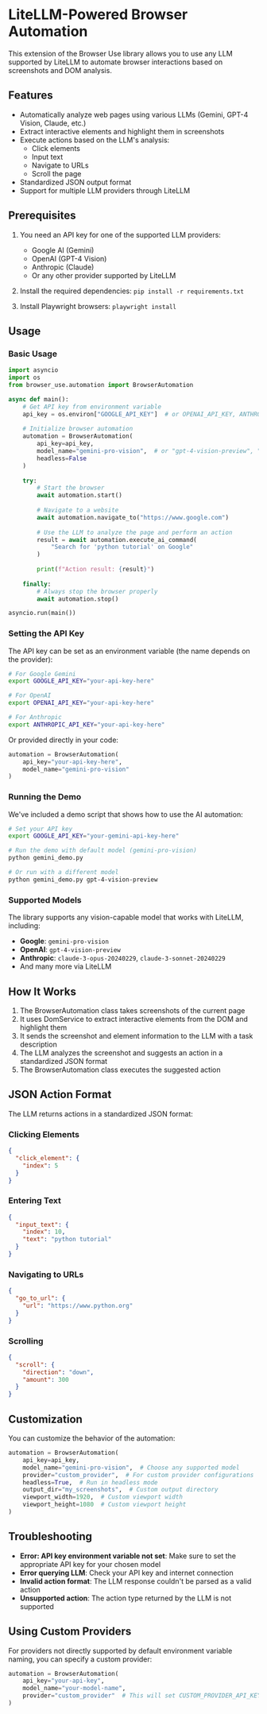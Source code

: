 # LiteLLM-Powered Browser Automation

This extension of the Browser Use library allows you to use any LLM supported by LiteLLM to automate browser interactions based on screenshots and DOM analysis.

## Features

- Automatically analyze web pages using various LLMs (Gemini, GPT-4 Vision, Claude, etc.)
- Extract interactive elements and highlight them in screenshots
- Execute actions based on the LLM's analysis:
  - Click elements
  - Input text
  - Navigate to URLs
  - Scroll the page
- Standardized JSON output format
- Support for multiple LLM providers through LiteLLM

## Prerequisites

1. You need an API key for one of the supported LLM providers:
   - Google AI (Gemini)
   - OpenAI (GPT-4 Vision)
   - Anthropic (Claude)
   - Or any other provider supported by LiteLLM
   
2. Install the required dependencies: `pip install -r requirements.txt`
3. Install Playwright browsers: `playwright install`

## Usage

### Basic Usage

```python
import asyncio
import os
from browser_use.automation import BrowserAutomation

async def main():
    # Get API key from environment variable
    api_key = os.environ["GOOGLE_API_KEY"]  # or OPENAI_API_KEY, ANTHROPIC_API_KEY, etc.
    
    # Initialize browser automation
    automation = BrowserAutomation(
        api_key=api_key,
        model_name="gemini-pro-vision",  # or "gpt-4-vision-preview", "claude-3-opus-20240229", etc.
        headless=False
    )
    
    try:
        # Start the browser
        await automation.start()
        
        # Navigate to a website
        await automation.navigate_to("https://www.google.com")
        
        # Use the LLM to analyze the page and perform an action
        result = await automation.execute_ai_command(
            "Search for 'python tutorial' on Google"
        )
        
        print(f"Action result: {result}")
        
    finally:
        # Always stop the browser properly
        await automation.stop()

asyncio.run(main())
```

### Setting the API Key

The API key can be set as an environment variable (the name depends on the provider):

```bash
# For Google Gemini
export GOOGLE_API_KEY="your-api-key-here"

# For OpenAI
export OPENAI_API_KEY="your-api-key-here"

# For Anthropic
export ANTHROPIC_API_KEY="your-api-key-here"
```

Or provided directly in your code:

```python
automation = BrowserAutomation(
    api_key="your-api-key-here",
    model_name="gemini-pro-vision"
)
```

### Running the Demo

We've included a demo script that shows how to use the AI automation:

```bash
# Set your API key
export GOOGLE_API_KEY="your-gemini-api-key-here"

# Run the demo with default model (gemini-pro-vision)
python gemini_demo.py

# Or run with a different model
python gemini_demo.py gpt-4-vision-preview
```

### Supported Models

The library supports any vision-capable model that works with LiteLLM, including:

- **Google**: `gemini-pro-vision`
- **OpenAI**: `gpt-4-vision-preview`
- **Anthropic**: `claude-3-opus-20240229`, `claude-3-sonnet-20240229`
- And many more via LiteLLM

## How It Works

1. The BrowserAutomation class takes screenshots of the current page
2. It uses DomService to extract interactive elements from the DOM and highlight them
3. It sends the screenshot and element information to the LLM with a task description
4. The LLM analyzes the screenshot and suggests an action in a standardized JSON format
5. The BrowserAutomation class executes the suggested action

## JSON Action Format

The LLM returns actions in a standardized JSON format:

### Clicking Elements
```json
{
  "click_element": {
    "index": 5
  }
}
```

### Entering Text
```json
{
  "input_text": {
    "index": 10,
    "text": "python tutorial"
  }
}
```

### Navigating to URLs
```json
{
  "go_to_url": {
    "url": "https://www.python.org"
  }
}
```

### Scrolling
```json
{
  "scroll": {
    "direction": "down",
    "amount": 300
  }
}
```

## Customization

You can customize the behavior of the automation:

```python
automation = BrowserAutomation(
    api_key=api_key,
    model_name="gemini-pro-vision",  # Choose any supported model
    provider="custom_provider",  # For custom provider configurations
    headless=True,  # Run in headless mode
    output_dir="my_screenshots",  # Custom output directory
    viewport_width=1920,  # Custom viewport width
    viewport_height=1080  # Custom viewport height
)
```

## Troubleshooting

- **Error: API key environment variable not set**: Make sure to set the appropriate API key for your chosen model
- **Error querying LLM**: Check your API key and internet connection
- **Invalid action format**: The LLM response couldn't be parsed as a valid action
- **Unsupported action**: The action type returned by the LLM is not supported

## Using Custom Providers

For providers not directly supported by default environment variable naming, you can specify a custom provider:

```python
automation = BrowserAutomation(
    api_key="your-api-key",
    model_name="your-model-name",
    provider="custom_provider"  # This will set CUSTOM_PROVIDER_API_KEY
)
``` 